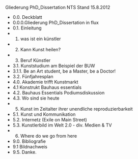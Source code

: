 Gliederung PhD_Dissertation NTS Stand 15.8.2012


- 0.0. Deckblatt
- 0.0.0.Gliederung PhD_Dissertation in flux
- 0.1. Einleitung
- 1. was ist ein künstler
- 2. Kann Kunst heilen?
- 3. Beruf Künstler
- 3.1. Kunststudium am Beispiel der BUW
- 3.1.1. Be an Art student, be a Master, be a Doctor!
- 3.2. Fünfjahresplan
- 4.0. Akademie trifft Kunstmarkt
- 4.1 Konstrukt Bauhaus essentials
- 4.2. Bauhaus Essentials Podiumsdiskussion
- 4.3. Wo sind sie heute
- 5. Kunst im Zeitalter ihrer unendliche reproduzierbarkeit
- 5.1. Kunst und Kommunikation
- 5.2. Internetz (Exile on Main Street)
- 5.3. Kunstlerbild im Welt 2.0 - div. Medien & TV
- 6. Where do we go from here
- 9.0. Bibliografie
- 9.1 Bildnachweis
- 9.5. Danke.

